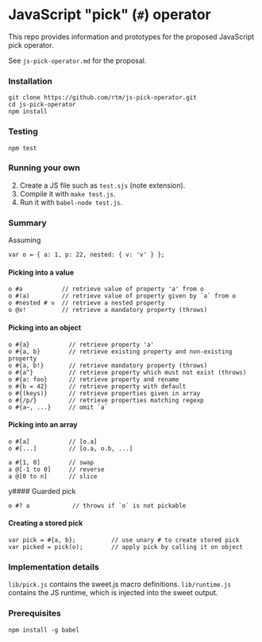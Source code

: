 # JavaScript "pick" (`#`) operator

This repo provides information and prototypes for the proposed JavaScript pick operator.

See `js-pick-operator.md` for the proposal.

### Installation

    git clone https://github.com/rtm/js-pick-operator.git
    cd js-pick-operator
    npm install

### Testing

    npm test

### Running your own

 2. Create a JS file such as `test.sjs` (note extension).
 3. Compile it with `make test.js`.
 4. Run it with `babel-node test.js`.

### Summary

Assuming

    var o = { a: 1, p: 22, nested: { v: 'v' } };

#### Picking into a value

    o #a           // retrieve value of property 'a' from o
    o #(a)         // retrieve value of property given by `a` from o
    o #nested # v  // retrieve a nested property
    o @x!          // retrieve a mandatory property (throws)

#### Picking into an object

    o #{a}           // retrieve property 'a'
    o #{a, b}        // retrieve existing property and non-existing property
    o #{a, b!}       // retrieve mandatory property (throws)
    o #{a^}          // retrieve property which must not exist (throws)
    o #{a: foo}      // retrieve property and rename
    o #{b = 42}      // retrieve property with default
    o #{(keys)}      // retrieve properties given in array
    o #{/p/}         // retrieve properties matching regexp
    o #{a~, ...}     // omit `a`

#### Picking into an array

    o #[a]           // [o.a]
    o #[...]         // [o.a, o.b, ...]

    a #[1, 0]        // swap
    a @[-1 to 0]     // reverse
    a @[0 to n]      // slice

y#### Guarded pick

    o #? a            // throws if `o` is not pickable


#### Creating a stored pick

    var pick = #{a, b};          // use unary # to create stored pick
    var picked = pick(o);        // apply pick by calling it on object

### Implementation details

`lib/pick.js` contains the sweet.js macro definitions.
`lib/runtime.js` contains the JS runtime, which is injected into the sweet output.


### Prerequisites

    npm install -g babel
